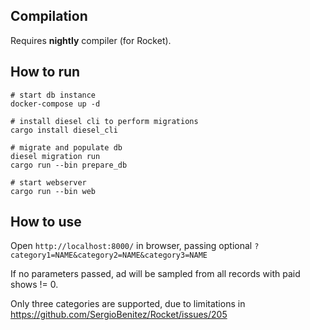 ## Compilation

Requires **nightly** compiler (for Rocket). 

## How to run

```
# start db instance
docker-compose up -d

# install diesel cli to perform migrations
cargo install diesel_cli

# migrate and populate db
diesel migration run
cargo run --bin prepare_db

# start webserver
cargo run --bin web
```

## How to use

Open `http://localhost:8000/` in browser, 
passing optional `?category1=NAME&category2=NAME&category3=NAME`

If no parameters passed, ad will be sampled from all records with paid shows != 0.
 
Only three categories are supported, due to limitations in https://github.com/SergioBenitez/Rocket/issues/205 